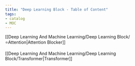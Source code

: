 ```yaml
---
title: "Deep Learning Block - Table of Content"
tags:
- catalog
- MOC
---
```


[[Deep Learning And Machine Learning/Deep Learning Block/⭐Attention|Attention Blocker]]

[[Deep Learning And Machine Learning/Deep Learning Block/Transformer|Transformer]]

